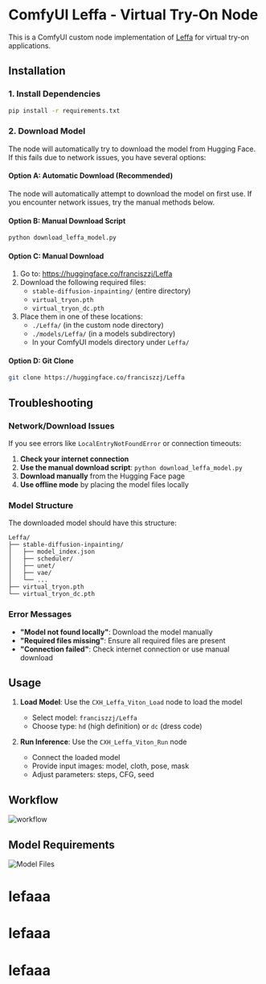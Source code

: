 # ComfyUI Leffa - Virtual Try-On Node

This is a ComfyUI custom node implementation of [Leffa](https://github.com/franciszzj/Leffa) for virtual try-on applications.

## Installation

### 1. Install Dependencies
```bash
pip install -r requirements.txt
```

### 2. Download Model

The node will automatically try to download the model from Hugging Face. If this fails due to network issues, you have several options:

#### Option A: Automatic Download (Recommended)
The node will automatically attempt to download the model on first use. If you encounter network issues, try the manual methods below.

#### Option B: Manual Download Script
```bash
python download_leffa_model.py
```

#### Option C: Manual Download
1. Go to: https://huggingface.co/franciszzj/Leffa
2. Download the following required files:
   - `stable-diffusion-inpainting/` (entire directory)
   - `virtual_tryon.pth`
   - `virtual_tryon_dc.pth`
3. Place them in one of these locations:
   - `./Leffa/` (in the custom node directory)
   - `./models/Leffa/` (in a models subdirectory)
   - In your ComfyUI models directory under `Leffa/`

#### Option D: Git Clone
```bash
git clone https://huggingface.co/franciszzj/Leffa
```

## Troubleshooting

### Network/Download Issues
If you see errors like `LocalEntryNotFoundError` or connection timeouts:

1. **Check your internet connection**
2. **Use the manual download script**: `python download_leffa_model.py`
3. **Download manually** from the Hugging Face page
4. **Use offline mode** by placing the model files locally

### Model Structure
The downloaded model should have this structure:
```
Leffa/
├── stable-diffusion-inpainting/
│   ├── model_index.json
│   ├── scheduler/
│   ├── unet/
│   ├── vae/
│   └── ...
├── virtual_tryon.pth
└── virtual_tryon_dc.pth
```

### Error Messages
- **"Model not found locally"**: Download the model manually
- **"Required files missing"**: Ensure all required files are present
- **"Connection failed"**: Check internet connection or use manual download

## Usage

1. **Load Model**: Use the `CXH_Leffa_Viton_Load` node to load the model
   - Select model: `franciszzj/Leffa`
   - Choose type: `hd` (high definition) or `dc` (dress code)

2. **Run Inference**: Use the `CXH_Leffa_Viton_Run` node
   - Connect the loaded model
   - Provide input images: model, cloth, pose, mask
   - Adjust parameters: steps, CFG, seed

## Workflow
![workflow](https://github.com/user-attachments/assets/4efc53fe-b78a-451d-b684-736203914190)

## Model Requirements
![Model Files](https://github.com/user-attachments/assets/c7f1d38a-64ae-42d6-95ca-31960768712b)


# lefaaa
# lefaaa
# lefaaa
